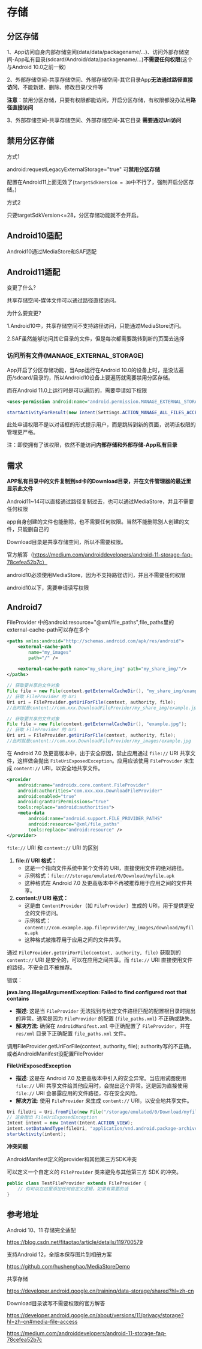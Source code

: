 # 存储

## 分区存储

1、App访问自身内部存储空间(data/data/packagename/...)、访问外部存储空间-App私有目录(sdcard/Android/data/packagename/...)**不需要任何权限**(这个与Android 10.0之前一致)

2、外部存储空间-共享存储空间、外部存储空间-其它目录App**无法通过路径直接访问**，不能新建、删除、修改目录/文件等

**注意**：禁用分区存储，只要有权限都能访问，开启分区存储，有权限都没办法用**路径直接访问**

3、外部存储空间-共享存储空间、外部存储空间-其它目录 **需要通过Uri访问**





## 禁用分区存储

方式1

android:requestLegacyExternalStorage="true" 可**禁用分区存储**

配置在Android11上面无效了(`targetSdkVersion = 30`中不行了，强制开启分区存储。)



方式2

只要targetSdkVersion<=28，分区存储功能就不会开启。





## Android10适配

Android10通过MediaStore和SAF适配



## Android11适配

变更了什么?

共享存储空间-媒体文件可以通过路径直接访问。



为什么要变更?

1.Android10中，共享存储空间不支持路径访问，只能通过MediaStore访问。

2.SAF虽然能够访问其它目录的文件，但是每次都需要跳转到新的页面去选择



### 访问所有文件(MANAGE_EXTERNAL_STORAGE)

App开启了分区存储功能，当App运行在Android 10.0的设备上时，是没法遍历/sdcard/目录的，所以Android10设备上要遍历就需要禁用分区存储。 



而在Android 11.0上运行时是可以遍历的，需要申请如下权限

```xml
<uses-permission android:name="android.permission.MANAGE_EXTERNAL_STORAGE" />
```

```java
startActivityForResult(new Intent(Settings.ACTION_MANAGE_ALL_FILES_ACCESS_PERMISSION), 101);
```

此处申请权限不是以对话框的形式提示用户，而是跳转到新的页面，说明该权限的管理更严格。

注：即使拥有了该权限，依然不能访问**内部存储和外部存储-App私有目录**





## 需求

**APP私有目录中的文件复制到sd卡的Download目录，并在文件管理器的最近里显示此文件**

Android11~14可以直接通过路径复制过去，也可以通过MediaStore，并且不需要任何权限

app自身创建的文件也能删除，也不需要任何权限。当然不能删除别人创建的文件，只能删自己的

Download目录是共享存储空间，所以不需要权限。

官方解答（https://medium.com/androiddevelopers/android-11-storage-faq-78cefea52b7c）

android10必须使用MediaStore，因为不支持路径访问，并且不需要任何权限



android10以下，需要申请读写权限





## Android7

FileProvider 中的android:resource="@xml/file_paths",file_paths里的external-cache-path可以存在多个

```xml
<paths xmlns:android="http://schemas.android.com/apk/res/android">
    <external-cache-path
        name="my_images"
        path="/" />
    
    <external-cache-path name="my_share_img" path="my_share_img/"/>
</paths>
```



```java
// 获取要共享的文件对象
File file = new File(context.getExternalCacheDir(), "my_share_img/example.jpg");
// 获取 FileProvider 的 Uri
Uri uri = FileProvider.getUriForFile(context, authority, file); 
//此时就是content://com.xxx.DownloadFileProvider/my_share_img/example.jpg
```



```java
// 获取要共享的文件对象
File file = new File(context.getExternalCacheDir(), "example.jpg");
// 获取 FileProvider 的 Uri
Uri uri = FileProvider.getUriForFile(context, authority, file); 
//此时就是content://com.xxx.DownloadFileProvider/my_images/example.jpg
```



在 Android 7.0 及更高版本中，出于安全原因，禁止应用通过 `file://` URI 共享文件，这样做会抛出 `FileUriExposedException`。应用应该使用 `FileProvider` 来生成 `content://` URI，以安全地共享文件。

```xml
<provider
    android:name="androidx.core.content.FileProvider"
    android:authorities="com.xxx.xxx.DownloadFileProvider"
    android:enabled="true"
    android:grantUriPermissions="true"
    tools:replace="android:authorities">
    <meta-data
        android:name="android.support.FILE_PROVIDER_PATHS"
        android:resource="@xml/file_paths"
        tools:replace="android:resource" />
</provider>
```

`file://` URI 和 `content://` URI 的区别

1. **file:// URI 格式：**
   - 这是一个指向文件系统中某个文件的 URI，直接使用文件的绝对路径。
   - 示例格式：`file:///storage/emulated/0/Download/myfile.apk`
   - 这种格式在 Android 7.0 及更高版本中不再被推荐用于应用之间的文件共享。
2. **content:// URI 格式：**
   - 这是由 `ContentProvider`（如 `FileProvider`）生成的 URI，用于提供更安全的文件访问。
   - 示例格式：`content://com.example.app.fileprovider/my_images/download/myfile.apk`
   - 这种格式被推荐用于应用之间的文件共享。

通过 `FileProvider.getUriForFile(context, authority, file)` 获取到的 `content://` URI 是安全的，可以在应用之间共享。而 `file://` URI 直接使用文件的路径，不安全且不被推荐。



错误：

**java.lang.IllegalArgumentException: Failed to find configured root that contains** 

- **描述**: 这是当 `FileProvider` 无法找到与给定文件路径匹配的配置根目录时抛出的异常。通常是因为 `FileProvider` 的配置 (`file_paths.xml`) 不正确或缺失。
- **解决方法**: 确保在 `AndroidManifest.xml` 中正确配置了 `FileProvider`，并在 `res/xml` 目录下正确配置 `file_paths.xml` 文件。



调用FileProvider.getUriForFile(context, authority, file);  authority写的不正确，或者AndroidManifest没配置FileProvider



**FileUriExposedException**

- **描述**: 这是在 Android 7.0 及更高版本中引入的安全异常。当应用试图使用 `file://` URI 共享文件给其他应用时，会抛出这个异常。这是因为直接使用 `file://` URI 会暴露应用的文件路径，存在安全风险。
- **解决方法**: 使用 `FileProvider` 来生成 `content://` URI，以安全地共享文件。

```java
Uri fileUri = Uri.fromFile(new File("/storage/emulated/0/Download/myfile.apk"));
// 这会抛出 FileUriExposedException
Intent intent = new Intent(Intent.ACTION_VIEW);
intent.setDataAndType(fileUri, "application/vnd.android.package-archive");
startActivity(intent);
```





**冲突问题**

AndroidManifest定义的provider和其他第三方SDK冲突

可以定义一个自定义的 `FileProvider` 类来避免与其他第三方 SDK 的冲突。

```java
public class TestFileProvider extends FileProvider {
    // 你可以在这里添加任何自定义逻辑，如果有需要的话
}
```





## 参考地址

Android 10、11 存储完全适配

https://blog.csdn.net/fitaotao/article/details/119700579

支持Android 12，全版本保存图片到相册方案

https://github.com/hushenghao/MediaStoreDemo

共享存储

https://developer.android.google.cn/training/data-storage/shared?hl=zh-cn





Download目录读写不需要权限的官方解答

https://developer.android.google.cn/about/versions/11/privacy/storage?hl=zh-cn#media-file-access

https://medium.com/androiddevelopers/android-11-storage-faq-78cefea52b7c





